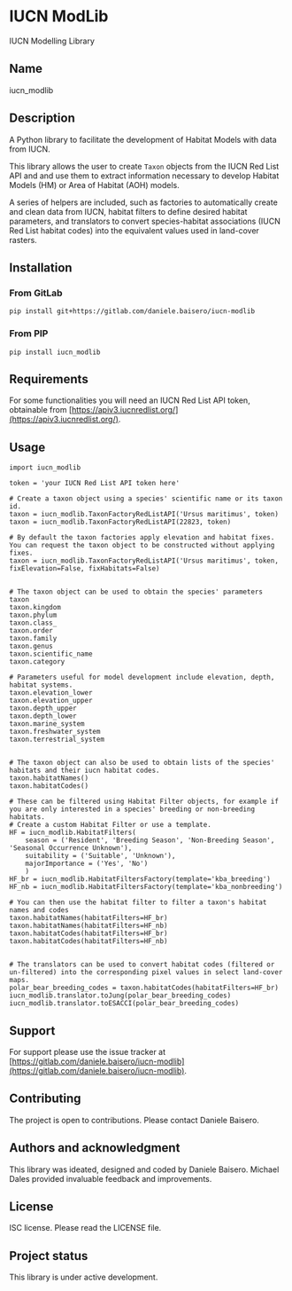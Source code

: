 # IUCN ModLib
IUCN Modelling Library

## Name
iucn_modlib

## Description
A Python library to facilitate the development of Habitat Models with data from IUCN.

This library allows the user to create `Taxon` objects from the IUCN Red List API and and use them to extract information necessary to develop Habitat Models (HM) or Area of Habitat (AOH) models.

A series of helpers are included, such as factories to automatically create and clean data from IUCN, habitat filters to define desired habitat parameters, and translators to convert species-habitat associations (IUCN Red List habitat codes) into the equivalent values used in land-cover rasters.

## Installation

### From GitLab
```pip install git+https://gitlab.com/daniele.baisero/iucn-modlib```

### From PIP
```pip install iucn_modlib```

## Requirements
For some functionalities you will need an IUCN Red List API token, obtainable
from [https://apiv3.iucnredlist.org/](https://apiv3.iucnredlist.org/).

## Usage
```
import iucn_modlib

token = 'your IUCN Red List API token here'

# Create a taxon object using a species' scientific name or its taxon id.
taxon = iucn_modlib.TaxonFactoryRedListAPI('Ursus maritimus', token)
taxon = iucn_modlib.TaxonFactoryRedListAPI(22823, token)

# By default the taxon factories apply elevation and habitat fixes. You can request the taxon object to be constructed without applying fixes.
taxon = iucn_modlib.TaxonFactoryRedListAPI('Ursus maritimus', token, fixElevation=False, fixHabitats=False)


# The taxon object can be used to obtain the species' parameters
taxon
taxon.kingdom
taxon.phylum
taxon.class_
taxon.order
taxon.family
taxon.genus
taxon.scientific_name
taxon.category

# Parameters useful for model development include elevation, depth, habitat systems.
taxon.elevation_lower
taxon.elevation_upper
taxon.depth_upper
taxon.depth_lower
taxon.marine_system
taxon.freshwater_system
taxon.terrestrial_system


# The taxon object can also be used to obtain lists of the species' habitats and their iucn habitat codes.
taxon.habitatNames()
taxon.habitatCodes()

# These can be filtered using Habitat Filter objects, for example if you are only interested in a species' breeding or non-breeding habitats.
# Create a custom Habitat Filter or use a template.
HF = iucn_modlib.HabitatFilters(
    season = ('Resident', 'Breeding Season', 'Non-Breeding Season', 'Seasonal Occurrence Unknown'),
    suitability = ('Suitable', 'Unknown'),
    majorImportance = ('Yes', 'No')
    )
HF_br = iucn_modlib.HabitatFiltersFactory(template='kba_breeding')
HF_nb = iucn_modlib.HabitatFiltersFactory(template='kba_nonbreeding')

# You can then use the habitat filter to filter a taxon's habitat names and codes
taxon.habitatNames(habitatFilters=HF_br)
taxon.habitatNames(habitatFilters=HF_nb)
taxon.habitatCodes(habitatFilters=HF_br)
taxon.habitatCodes(habitatFilters=HF_nb)


# The translators can be used to convert habitat codes (filtered or un-filtered) into the corresponding pixel values in select land-cover maps.
polar_bear_breeding_codes = taxon.habitatCodes(habitatFilters=HF_br)
iucn_modlib.translator.toJung(polar_bear_breeding_codes)
iucn_modlib.translator.toESACCI(polar_bear_breeding_codes)
```

## Support
For support please use the issue tracker at [https://gitlab.com/daniele.baisero/iucn-modlib](https://gitlab.com/daniele.baisero/iucn-modlib).

## Contributing
The project is open to contributions. Please contact Daniele Baisero.

## Authors and acknowledgment
This library was ideated, designed and coded by Daniele Baisero. Michael Dales provided invaluable feedback and improvements.

## License
ISC license. Please read the LICENSE file.

## Project status
This library is under active development.